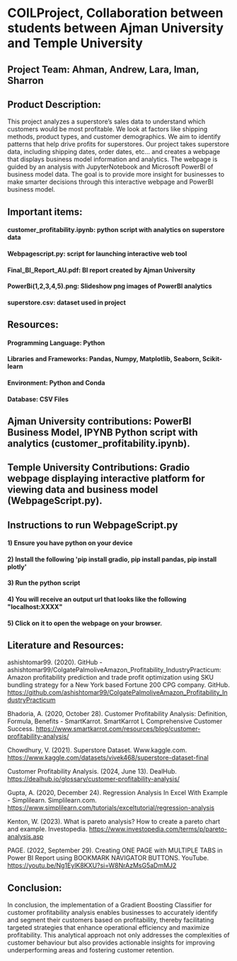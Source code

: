 # COILProject, Collaboration between students between Ajman University and Temple University

## Project Team: Ahman, Andrew, Lara, Iman, Sharron

## Product Description:
This project analyzes a superstore’s sales data to understand which customers would be most profitable. We look at factors like shipping methods, product types, and customer demographics. We aim to identify patterns that help drive profits for superstores. Our project takes superstore data, including shipping dates, order dates, etc... and creates a webpage that displays business model information and analytics. The webpage is guided by an analysis with JupyterNotebook and Microsoft PowerBI of business model data. The goal is to provide more insight for businesses to make smarter decisions through this interactive webpage and PowerBI business model.

## Important items:
#### customer_profitability.ipynb: python script with analytics on superstore data
#### Webpagescript.py: script for launching interactive web tool
#### Final_BI_Report_AU.pdf: BI report created by Ajman University
#### PowerBi(1,2,3,4,5).png: Slideshow png images of PowerBI analytics
#### superstore.csv: dataset used in project

## Resources:
#### Programming Language: Python
#### Libraries and Frameworks: Pandas, Numpy, Matplotlib, Seaborn, Scikit-learn
#### Environment: Python and Conda
#### Database: CSV Files

## Ajman University contributions: PowerBI Business Model, IPYNB Python script with analytics (customer_profitability.ipynb).

## Temple University Contributions: Gradio webpage displaying interactive platform for viewing data and business model (WebpageScript.py).

## Instructions to run WebpageScript.py
#### 1) Ensure you have python on your device
#### 2) Install the following 'pip install gradio, pip install pandas, pip install plotly'
#### 3) Run the python script
#### 4) You will receive an output url that looks like the following "localhost:XXXX" 
#### 5) Click on it to open the webpage on your browser.


## Literature and Resources:
ashishtomar99. (2020). GitHub - ashishtomar99/ColgatePalmoliveAmazon_Profitability_IndustryPracticum: Amazon profitability prediction and trade
profit optimization using SKU bundling strategy for a New York based Fortune 200
CPG company. GitHub. https://github.com/ashishtomar99/ColgatePalmoliveAmazon_Profitability_IndustryPracticum

Bhadoria, A. (2020, October 28). Customer Profitability Analysis: Definition,
Formula, Benefits - SmartKarrot. SmartKarrot L Comprehensive Customer Success.
https://www.smartkarrot.com/resources/blog/customer-profitability-analysis/

Chowdhury, V. (2021). Superstore Dataset. Www.kaggle.com.
https://www.kaggle.com/datasets/vivek468/superstore-dataset-final

Customer Profitability Analysis. (2024, June 13). DealHub.
https://dealhub.io/glossary/customer-profitability-analysis/

Gupta, A. (2020, December 24). Regression Analysis In Excel With Example - 
Simplilearn. Simplilearn.com. https://www.simplilearn.com/tutorials/exceltutorial/regression-analysis

Kenton, W. (2023). What is pareto analysis? How to create a pareto chart and
example. Investopedia. https://www.investopedia.com/terms/p/pareto-analysis.asp

PAGE. (2022, September 29). Creating ONE PAGE with MULTIPLE TABS in Power
BI Report using BOOKMARK NAVIGATOR BUTTONS. YouTube.
https://youtu.be/Ng1EylK8KXU?si=W8NrAzMsG5aDmMJ2

## Conclusion:
In conclusion, the implementation of a Gradient Boosting Classifier for customer profitability
analysis enables businesses to accurately identify and segment their customers based on
profitability, thereby facilitating targeted strategies that enhance operational efficiency and
maximize profitability. This analytical approach not only addresses the complexities of customer
behaviour but also provides actionable insights for improving underperforming areas and
fostering customer retention.

